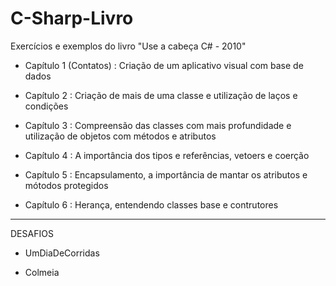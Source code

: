 # C-Sharp-Livro
Exercícios e exemplos do livro "Use a cabeça C# - 2010"

* Capítulo 1 (Contatos) : Criação de um aplicativo visual com base de dados

* Capítulo 2 : Criação de mais de uma classe e utilização de laços e condições

* Capítulo 3 :  Compreensão das classes com mais profundidade e utilização de objetos com métodos e atributos

* Capítulo 4 : A importância dos tipos e referências, vetoers e coerção

* Capítulo 5 : Encapsulamento, a importância de mantar os atributos e mótodos protegidos

* Capítulo 6 : Herança, entendendo classes base e contrutores


-------------------------------------------------------------
DESAFIOS

* UmDiaDeCorridas

* Colmeia
